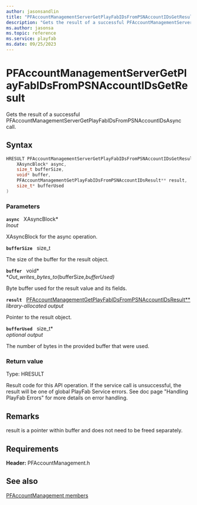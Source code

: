 ```yaml
---
author: jasonsandlin
title: "PFAccountManagementServerGetPlayFabIDsFromPSNAccountIDsGetResult"
description: "Gets the result of a successful PFAccountManagementServerGetPlayFabIDsFromPSNAccountIDsAsync call."
ms.author: jasonsa
ms.topic: reference
ms.service: playfab
ms.date: 09/25/2023
---
```


# PFAccountManagementServerGetPlayFabIDsFromPSNAccountIDsGetResult  

Gets the result of a successful PFAccountManagementServerGetPlayFabIDsFromPSNAccountIDsAsync call.  

## Syntax  
  
```cpp
HRESULT PFAccountManagementServerGetPlayFabIDsFromPSNAccountIDsGetResult(  
    XAsyncBlock* async,  
    size_t bufferSize,  
    void* buffer,  
    PFAccountManagementGetPlayFabIDsFromPSNAccountIDsResult** result,  
    size_t* bufferUsed  
)  
```  
  
### Parameters  
  
**`async`** &nbsp; XAsyncBlock*  
*_Inout_*  
  
XAsyncBlock for the async operation.  
  
**`bufferSize`** &nbsp; size_t  
  
The size of the buffer for the result object.  
  
**`buffer`** &nbsp; void*  
*_Out_writes_bytes_to_(bufferSize,*bufferUsed)*  
  
Byte buffer used for the result value and its fields.  
  
**`result`** &nbsp; [PFAccountManagementGetPlayFabIDsFromPSNAccountIDsResult**](../../pfaccountmanagementtypes/structs/pfaccountmanagementgetplayfabidsfrompsnaccountidsresult.md)  
*library-allocated output*  
  
Pointer to the result object.  
  
**`bufferUsed`** &nbsp; size_t*  
*optional output*  
  
The number of bytes in the provided buffer that were used.  
  
  
### Return value
Type: HRESULT
  
Result code for this API operation. If the service call is unsuccessful, the result will be one of global PlayFab Service errors. See doc page "Handling PlayFab Errors" for more details on error handling.
  
## Remarks  
  
result is a pointer within buffer and does not need to be freed separately.
  
## Requirements  
  
**Header:** PFAccountManagement.h
  
## See also  
[PFAccountManagement members](../pfaccountmanagement_members.md)  

  
  
